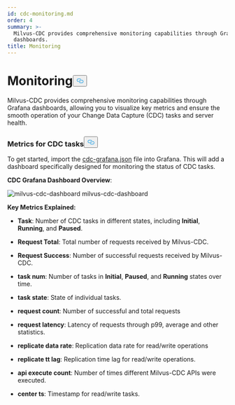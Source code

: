 ```yaml
---
id: cdc-monitoring.md
order: 4
summary: >-
  Milvus-CDC provides comprehensive monitoring capabilities through Grafana
  dashboards.
title: Monitoring
---
```

<h1 id="Monitoring" class="common-anchor-header">Monitoring<button data-href="#Monitoring" class="anchor-icon" translate="no">
      <svg translate="no"
        aria-hidden="true"
        focusable="false"
        height="20"
        version="1.1"
        viewBox="0 0 16 16"
        width="16"
      >
        <path
          fill="#0092E4"
          fill-rule="evenodd"
          d="M4 9h1v1H4c-1.5 0-3-1.69-3-3.5S2.55 3 4 3h4c1.45 0 3 1.69 3 3.5 0 1.41-.91 2.72-2 3.25V8.59c.58-.45 1-1.27 1-2.09C10 5.22 8.98 4 8 4H4c-.98 0-2 1.22-2 2.5S3 9 4 9zm9-3h-1v1h1c1 0 2 1.22 2 2.5S13.98 12 13 12H9c-.98 0-2-1.22-2-2.5 0-.83.42-1.64 1-2.09V6.25c-1.09.53-2 1.84-2 3.25C6 11.31 7.55 13 9 13h4c1.45 0 3-1.69 3-3.5S14.5 6 13 6z"
        ></path>
      </svg>
    </button></h1><p>Milvus-CDC provides comprehensive monitoring capabilities through Grafana dashboards, allowing you to visualize key metrics and ensure the smooth operation of your Change Data Capture (CDC) tasks and server health.</p>
<h3 id="Metrics-for-CDC-tasks" class="common-anchor-header">Metrics for CDC tasks<button data-href="#Metrics-for-CDC-tasks" class="anchor-icon" translate="no">
      <svg translate="no"
        aria-hidden="true"
        focusable="false"
        height="20"
        version="1.1"
        viewBox="0 0 16 16"
        width="16"
      >
        <path
          fill="#0092E4"
          fill-rule="evenodd"
          d="M4 9h1v1H4c-1.5 0-3-1.69-3-3.5S2.55 3 4 3h4c1.45 0 3 1.69 3 3.5 0 1.41-.91 2.72-2 3.25V8.59c.58-.45 1-1.27 1-2.09C10 5.22 8.98 4 8 4H4c-.98 0-2 1.22-2 2.5S3 9 4 9zm9-3h-1v1h1c1 0 2 1.22 2 2.5S13.98 12 13 12H9c-.98 0-2-1.22-2-2.5 0-.83.42-1.64 1-2.09V6.25c-1.09.53-2 1.84-2 3.25C6 11.31 7.55 13 9 13h4c1.45 0 3-1.69 3-3.5S14.5 6 13 6z"
        ></path>
      </svg>
    </button></h3><p>To get started, import the <a href="https://github.com/zilliztech/milvus-cdc/blob/main/server/configs/cdc-grafana.json">cdc-grafana.json</a> file into Grafana. This will add a dashboard specifically designed for monitoring the status of CDC tasks.</p>
<p><strong>CDC Grafana Dashboard Overview</strong>:</p>
<p>
  <span class="img-wrapper">
    <img translate="no" src="/docs/v2.6.x/assets/milvus-cdc-dashboard.png" alt="milvus-cdc-dashboard" class="doc-image" id="milvus-cdc-dashboard" />
    <span>milvus-cdc-dashboard</span>
  </span>
</p>
<p><strong>Key Metrics Explained:</strong></p>
<ul>
<li><p><strong>Task</strong>: Number of CDC tasks in different states, including <strong>Initial</strong>, <strong>Running</strong>, and <strong>Paused</strong>.</p></li>
<li><p><strong>Request Total</strong>: Total number of requests received by Milvus-CDC.</p></li>
<li><p><strong>Request Success</strong>: Number of successful requests received by Milvus-CDC.</p></li>
<li><p><strong>task num</strong>: Number of tasks in <strong>Initial</strong>, <strong>Paused</strong>, and <strong>Running</strong> states over time.</p></li>
<li><p><strong>task state</strong>: State of individual tasks.</p></li>
<li><p><strong>request count</strong>: Number of successful and total requests</p></li>
<li><p><strong>request latency</strong>: Latency of requests through p99, average and other statistics.</p></li>
<li><p><strong>replicate data rate</strong>: Replication data rate for read/write operations</p></li>
<li><p><strong>replicate tt lag</strong>: Replication time lag for read/write operations.</p></li>
<li><p><strong>api execute count</strong>: Number of times different Milvus-CDC APIs were executed.</p></li>
<li><p><strong>center ts</strong>: Timestamp for read/write tasks.</p></li>
</ul>
